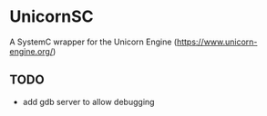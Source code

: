 # UnicornSC
A SystemC wrapper for the Unicorn Engine (https://www.unicorn-engine.org/)

## TODO

* add gdb server to allow debugging
